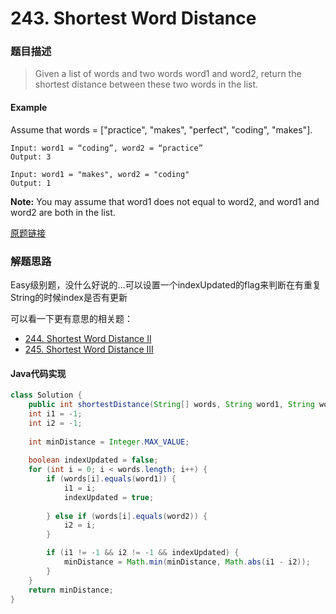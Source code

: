 # 243. Shortest Word Distance

### 题目描述

> Given a list of words and two words word1 and word2, return the shortest distance between these two words in the list.


#### Example
Assume that words = ["practice", "makes", "perfect", "coding", "makes"].

    Input: word1 = “coding”, word2 = “practice”
    Output: 3

    Input: word1 = "makes", word2 = "coding"
    Output: 1
**Note:**
You may assume that word1 does not equal to word2, and word1 and word2 are both in the list.

[原题链接](https://leetcode.com/problems/shortest-word-distance/)

### 解题思路

Easy级别题，没什么好说的...可以设置一个indexUpdated的flag来判断在有重复String的时候index是否有更新

可以看一下更有意思的相关题：
- [244. Shortest Word Distance II](/data-structure/hash/shortest-word-distance-ii.md)
- [245. Shortest Word Distance III](/data-structure/hash/shortest-word-distance-iii.md)


#### Java代码实现

```java
class Solution {
    public int shortestDistance(String[] words, String word1, String word2) {
    int i1 = -1;
    int i2 = -1;
        
    int minDistance = Integer.MAX_VALUE;
    
    boolean indexUpdated = false;    
    for (int i = 0; i < words.length; i++) {
        if (words[i].equals(word1)) {
            i1 = i;
            indexUpdated = true;
            
        } else if (words[i].equals(word2)) {
            i2 = i;
        }

        if (i1 != -1 && i2 != -1 && indexUpdated) {
            minDistance = Math.min(minDistance, Math.abs(i1 - i2));
        }
    }
    return minDistance;
}


```